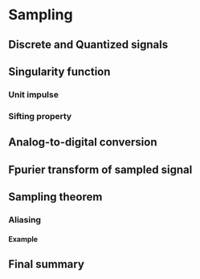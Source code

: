 # Sampling

## Discrete and Quantized signals

## Singularity function

### Unit impulse

### Sifting property

## Analog-to-digital conversion

## Fpurier transform of sampled signal

## Sampling theorem

### Aliasing

#### Example

## Final summary
